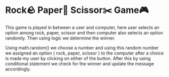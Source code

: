 # Rock🪨 Paper📄 Scissor✂️ Game🎮

This game is played in between a user and computer, here user selects an option among rock, paper, scissor and then computer also selects an option randomly. Then using logic we determine the winner.

Using math.random() we choose a number and using this random number we assigned an option ( rock, paper, scissor ) to the computer after a choice is made my user by clicking on either of the button. After this by using conditional statement we check for the winner and update the message accordingly. 